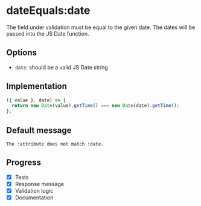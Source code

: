 # dateEquals:date

The field under validation must be equal to the given date. The dates will be passed into the JS Date function.

## Options

- `date`: should be a valid JS Date string

## Implementation

```js
({ value }, date) => {
  return new Date(value).getTime() === new Date(date).getTime();
};
```

## Default message

```
The :attribute does not match :date.
```

## Progress

- [x] Tests
- [x] Response message
- [x] Validation logic
- [x] Documentation
